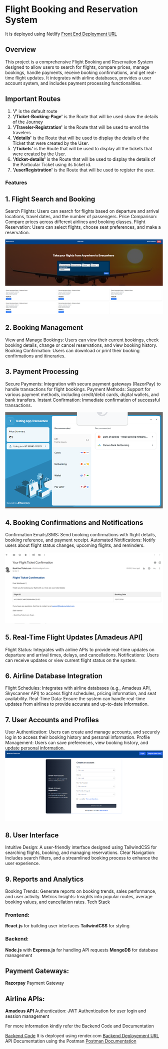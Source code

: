 # Flight Booking and Reservation System
It is deployed using Netlify
[Front End Deployment URL](https://bookyourticketguvi.netlify.app/)

## Overview
This project is a comprehensive Flight Booking and Reservation System designed to allow users to search for flights, compare prices, manage bookings, handle payments, receive booking confirmations, and get real-time flight updates. It integrates with airline databases, provides a user account system, and includes payment processing functionalities.



## Important Routes

1. **'/'** is the default route
2. **'/Ticket-Booking-Page'** is the Route that will be used show the details of the Journey
3. **'/Traveler-Registration'** is the Route that will be used to enroll the travelers
4. **'/details'** is the Route that will be used to display the details of the Ticket that were created by the User.
5. **'/Tickets'** is the Route that will be used to display all the tickets that were created by the User.
6. **'/ticket-details'** is the Route that will be used to display the details of the Particular Ticket using its ticket id.
7. **'/userRegistration'** is the Route that will be used to register the user. 


### Features
## 1. Flight Search and Booking
Search Flights: Users can search for flights based on departure and arrival locations, travel dates, and the number of passengers.
Price Comparison: Compare prices across different airlines and booking classes.
Flight Reservation: Users can select flights, choose seat preferences, and make a reservation.



![Home Screen Search](./Images/Home%20Screen%20Search.png)




## 2. Booking Management
View and Manage Bookings: Users can view their current bookings, check booking details, change or cancel reservations, and view booking history.
Booking Confirmation: Users can download or print their booking confirmations and itineraries.




## 3. Payment Processing
Secure Payments: Integration with secure payment gateways (RazorPay) to handle transactions for flight bookings.
Payment Methods: Support for various payment methods, including credit/debit cards, digital wallets, and bank transfers.
Instant Confirmation: Immediate confirmation of successful transactions.

![Payment Integration](./Images/Payment%20Integrationi.png)


## 4. Booking Confirmations and Notifications
Confirmation Emails/SMS: Send booking confirmations with flight details, booking reference, and payment receipt.
Automated Notifications: Notify users about flight status changes, upcoming flights, and reminders.

![Email  Confirmation](./Images/Email%20SS.png)


## 5. Real-Time Flight Updates [Amadeus API]
Flight Status: Integrates with airline APIs to provide real-time updates on departure and arrival times, delays, and cancellations.
Notifications: Users can receive updates or view current flight status on the system.
## 6. Airline Database Integration
Flight Schedules: Integrates with airline databases (e.g., Amadeus API, Skyscanner API) to access flight schedules, pricing information, and seat availability.
Real-Time Data: Ensure the system can handle real-time updates from airlines to provide accurate and up-to-date information.
## 7. User Accounts and Profiles
User Authentication: Users can create and manage accounts, and securely log in to access their booking history and personal information.
Profile Management: Users can save preferences, view booking history, and update personal information.
![Account   Creation ](./Images/Registration%20of%20User.png)

## 8. User Interface
Intuitive Design: A user-friendly interface designed using TailwindCSS for searching flights, booking, and managing reservations.
Clear Navigation: Includes search filters, and a streamlined booking process to enhance the user experience.
## 9. Reports and Analytics
Booking Trends: Generate reports on booking trends, sales performance, and user activity.
Metrics Insights: Insights into popular routes, average booking values, and cancellation rates.
Tech Stack
### Frontend:
**React.js** for building user interfaces
**TailwindCSS** for styling
### Backend:
**Node.js** with **Express.js** for handling API requests
**MongoDB** for database management
## Payment Gateways:
**Razorpay** Payment    Gateway
## Airline APIs:
**Amadeus API**
Authentication:
JWT Authentication for user login and session management



For more information kindly refer the Backend Code and Documentation

[Backend Code](https://github.com/MadhavanV96/Real-Time-Flight-Booking-System-Using-Amadeus-API--Server-Side.git)
It is deployed using render.com
[Backend Deployement URL](https://real-time-flight-booking-system-using.onrender.com)
API Documentation using the Postman
[Postman Documentation](https://documenter.getpostman.com/view/38692959/2sAYHzHiPZ)